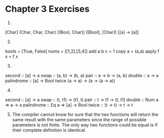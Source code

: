# Chapter 3 Exercises

1.

[Char]
(Char, Char, Char)
[(Bool, Char)]
([Bool], [Char])
[[a] -> [a]]

2.

bools = [True, False]
nums = [[1,2],[3,4]]
add a b c = 1
copy a = (a,a)
apply f x = f x

3.

second :: [a] -> a
swap :: (a, b) -> (b, a)
pair :: a -> b -> (a, b)
double :: a -> a
palindrome :: [a] -> Bool
twice (a -> a) -> (a -> (a -> a))

4.

second :: [a] -> a
swap :: (t, t1) -> (t1, t)
pair :: t -> t1 -> (t, t1)
double :: Num a => a -> a
palindrome :: Eq a => [a] -> Bool
twice :: (t -> t) -> t -> t

5. The compiler cannot know for sure that the two functions will return the same result with the same parameters since the range of possible parameters is not finite.
The only way two functions could be equal is if their complete definition is identical.
